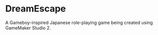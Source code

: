# DreamEscape

A Gameboy-inspired Japanese role-playing game being created using GameMaker Studio 2.
